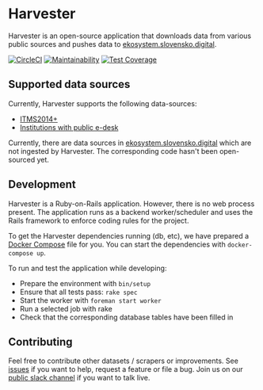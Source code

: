 # Harvester

Harvester is an open-source application that downloads data from various public sources and pushes data to [ekosystem.slovensko.digital](https://ekosystem.slovensko.digital/). 

[![CircleCI](https://img.shields.io/circleci/build/github/slovensko-digital/harvester.ecosystem)](https://circleci.com/gh/slovensko-digital/harvester.ecosystem)
[![Maintainability](https://img.shields.io/codeclimate/maintainability/slovensko-digital/harvester.ecosystem)](https://codeclimate.com/github/slovensko-digital/harvester.ecosystem)
[![Test Coverage](https://img.shields.io/codeclimate/coverage/slovensko-digital/harvester.ecosystem)](https://codeclimate.com/github/slovensko-digital/harvester.ecosystem/coverage)

## Supported data sources

Currently, Harvester supports the following data-sources:

- [ITMS2014+](https://www.itms2014.sk/) 
- [Institutions with public e-desk](https://data.gov.sk/dataset/upvs-institucie-so-schrankou)

Currently, there are data sources in [ekosystem.slovensko.digital](https://ekosystem.slovensko.digital/)
which are not ingested by Harvester. The corresponding code hasn't been open-sourced yet.
 

## Development  

Harvester is a Ruby-on-Rails application. However, there is no web process present. The application
runs as a backend worker/scheduler and uses the Rails framework to enforce coding rules for the project. 

To get the Harvester dependencies running (db, etc), 
we have prepared a [Docker Compose](https://docs.docker.com/compose/) file for you. 
You can start the dependencies with `docker-compose up`.

To run and test the application while developing:

- Prepare the environment with `bin/setup`
- Ensure that all tests pass: `rake spec`
- Start the worker with `foreman start worker` 
- Run a selected job with rake
- Check that the corresponding database tables have been filled in

## Contributing

Feel free to contribute other datasets / scrapers or improvements. See [issues](https://github.com/slovensko-digital/ekosystem/issues) if you want to help, request a feature or file a bug. Join us on our [public slack channel](http://slack.slovensko.digital/) if you want to talk live.
